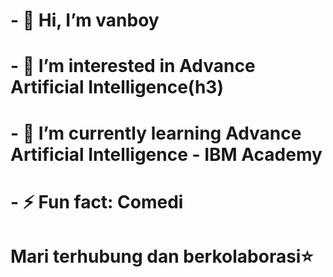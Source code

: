 # - 👋  Hi, I’m vanboy

# - 👀 I’m interested in Advance Artificial Intelligence(h3)


# - 🌱 I’m currently learning Advance Artificial Intelligence - IBM Academy


# - ⚡ Fun fact: Comedi


 # Mari terhubung dan berkolaborasi⭐
